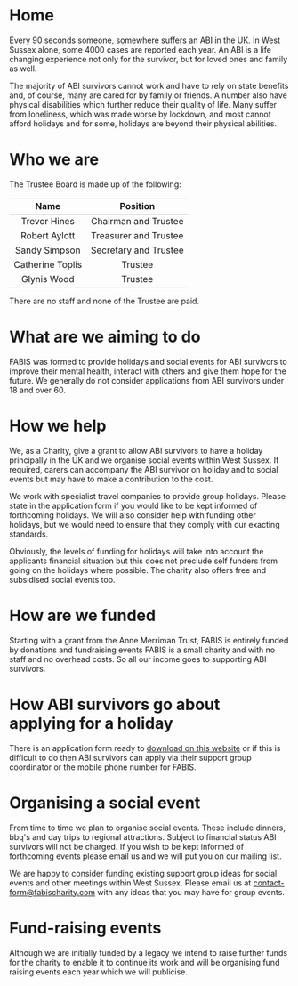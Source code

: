 # Home

Every 90 seconds someone, somewhere suffers an ABI in the UK. In West Sussex alone, some 4000 cases are reported
each year. An ABI is a life changing experience not only for the survivor, but for loved ones and family as well.

The majority of ABI survivors cannot work and have to rely on state benefits and, of course, many are cared for by
family or friends. A number also have physical disabilities which further reduce their quality of life. Many suffer
from loneliness, which was made worse by lockdown, and most cannot afford holidays and for some, holidays are beyond
their physical abilities.

# Who we are

The Trustee Board is made up of the following:

|       Name       |       Position        |
| :--------------: | :-------------------: |
|   Trevor Hines   | Chairman and Trustee  |
|  Robert Aylott   | Treasurer and Trustee |
|  Sandy Simpson   | Secretary and Trustee |
| Catherine Toplis |        Trustee        |
|   Glynis Wood    |        Trustee        |

There are no staff and none of the Trustee are paid.

# What are we aiming to do

FABIS was formed to provide holidays and social events for ABI survivors to improve their mental health, interact with others and give them hope for the future. We generally do not consider applications from ABI survivors under 18 and over 60.

# How we help

We, as a Charity, give a grant to allow ABI survivors to have a holiday principally in the UK and we organise social events within West Sussex. If required, carers can accompany the ABI survivor on holiday and to social events but may have to make a contribution to the cost.

We work with specialist travel companies to provide group holidays. Please state in the application form if you would like to be kept informed of forthcoming holidays. We will also consider help with funding other holidays, but we would need to ensure that they comply with our exacting standards.

Obviously, the levels of funding for holidays will take into account the applicants financial situation but this does not preclude self funders from going on the holidays where possible. The charity also offers free and subsidised social events too.

# How are we funded

Starting with a grant from the Anne Merriman Trust, FABIS is entirely funded by donations and fundraising events FABIS is a small charity and with no staff and no overhead costs. So all our income goes to supporting ABI survivors.

# How ABI survivors go about applying for a holiday

There is an application form ready to [download on this website](/application.docx) or if this is difficult to do then ABI survivors can apply via their support group coordinator or the mobile phone number for FABIS.

# Organising a social event

From time to time we plan to organise social events. These include dinners, bbq's and day trips to regional attractions. Subject to financial status ABI survivors will not be charged. If you wish to be kept informed of forthcoming events please email us and we will put you on our mailing list.

We are happy to consider funding existing support group ideas for social events and other meetings within West Sussex. Please email us at [contact-form@fabischarity.com](contact-form@fabischarity.com) with any ideas that you may have for group events.

# Fund-raising events

Although we are initially funded by a legacy we intend to raise further funds for the charity to enable it to continue its work and will be organising fund raising events each year which we will publicise.

